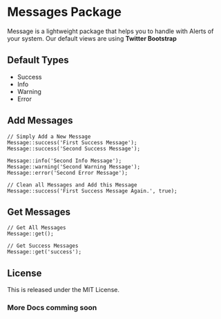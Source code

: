 # Messages Package

Message is a lightweight package that helps you to handle with Alerts of your system. Our default views are using __Twitter Bootstrap__

## Default Types

* Success
* Info
* Warning
* Error

## Add Messages

	// Simply Add a New Message
	Message::success('First Success Message');
	Message::success('Second Success Message');

	Message::info('Second Info Message');
	Message::warning('Second Warning Message');
	Message::error('Second Error Message');

	// Clean all Messages and Add this Message
	Message::success('First Success Message Again.', true);

## Get Messages

	// Get All Messages
	Message::get();

	// Get Success Messages
	Message::get('success');

## License

This is released under the MIT License.

### More Docs comming soon
